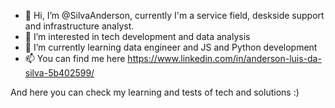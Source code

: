 - 👋 Hi, I’m @SilvaAnderson, currently I'm a service field, deskside support and infrastructure analyst.
- 👀 I’m interested in tech development and data analysis
- 🌱 I’m currently learning data engineer and JS and Python development
- 📫 You can find me here https://www.linkedin.com/in/anderson-luis-da-silva-5b402599/

And here you can check my learning and tests of tech and solutions :)

<!---
SilvaAnderson/SilvaAnderson is a ✨ special ✨ repository because its `README.md` (this file) appears on your GitHub profile.
You can click the Preview link to take a look at your changes.
--->
